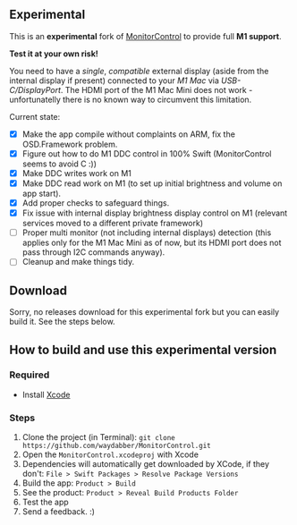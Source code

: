 ## Experimental

This is an **experimental** fork of [MonitorControl](https://github.com/MonitorControl/MonitorControl) to provide full **M1 support**.

**Test it at your own risk!**

You need to have a *single*, *compatible* external display (aside from the internal display if present) connected to your *M1 Mac* via *USB-C/DisplayPort*. The HDMI port of the M1 Mac Mini does not work - unfortunatelly there is no known way to circumvent this limitation.

Current state:

- [x] Make the app compile without complaints on ARM, fix the OSD.Framework problem.
- [x] Figure out how to do M1 DDC control in 100% Swift (MonitorControl seems to avoid C :))
- [x] Make DDC writes work on M1
- [x] Make DDC read work on M1 (to set up initial brightness and volume on app start).
- [x] Add proper checks to safeguard things.
- [x] Fix issue with internal display brightness display control on M1 (relevant services moved to a different private framework)
- [ ] Proper multi monitor (not including internal displays) detection (this applies only for the M1 Mac Mini as of now, but its HDMI port does not pass through I2C commands anyway).
- [ ] Cleanup and make things tidy.

</div>

## Download

Sorry, no releases download for this experimental fork but you can easily build it. See the steps below.

## How to build and use this experimental version

### Required

* Install [Xcode](https://developer.apple.com/xcode/)

### Steps

1. Clone the project (in Terminal): `git clone https://github.com/waydabber/MonitorControl.git`
1. Open the `MonitorControl.xcodeproj` with Xcode
1. Dependencies will automatically get downloaded by XCode, if they don't: `File > Swift Packages > Resolve Package Versions`
1. Build the app: `Product > Build`
1. See the product: `Product > Reveal Build Products Folder`
1. Test the app
1. Send a feedback. :)


